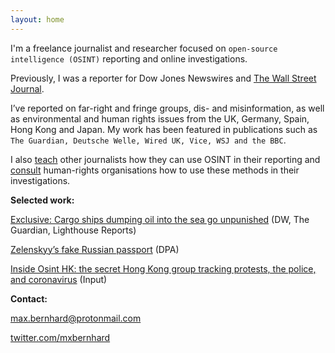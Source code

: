 ```yaml
---
layout: home
---
```

I'm a freelance journalist and researcher focused on `open-source intelligence (OSINT)` reporting and online investigations. 

Previously, I was a reporter for Dow Jones Newswires and [The Wall Street Journal](https://www.wsj.com/news/author/max-bernhard). 

I’ve reported on far-right and fringe groups, dis- and misinformation, as well as environmental and human rights issues from the UK, Germany, Spain, Hong Kong and Japan. My work has been featured in publications such as `The Guardian, Deutsche Welle, Wired UK, Vice, WSJ and the BBC`.  

I also [teach](https://dataharvest.eu/wp-content/uploads/2021/10/OSINT-Tool-Box-Part-2.pdf) other journalists how they can use OSINT in their reporting and [consult](https://www.saferworldforthetruth.com/investigations/sardasht-osman) human-rights organisations how to use these methods in their investigations.


**Selected work:**

[Exclusive: Cargo ships dumping oil into the sea go unpunished](https://www.dw.com/en/exclusive-cargo-ships-dumping-oil-into-the-sea-go-unpunished/a-61201989) (DW, The Guardian, Lighthouse Reports)

[Zelenskyy’s fake Russian passport](https://threadreaderapp.com/thread/1526654717249540097) (DPA)

[Inside Osint HK: the secret Hong Kong group tracking protests, the police, and coronavirus](https://www.inputmag.com/features/osint-hk-hong-kong-cyber-sleuths-protests-police-coronavirus) (Input) 


**Contact:**

[max.bernhard@protonmail.com](mailto:max.bernhard@protonmail.com)

[twitter.com/mxbernhard](https://twitter.com/mxbernhard) 
